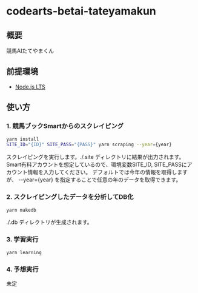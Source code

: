 # codearts-betai-tateyamakun

## 概要

競馬AIたてやまくん

## 前提環境

- [Node.js LTS](https://nodejs.org/ja/download/)

## 使い方

### 1. 競馬ブックSmartからのスクレイピング

```sh
yarn install
SITE_ID="{ID}" SITE_PASS="{PASS}" yarn scraping --year={year}
```

スクレイピングを実行します。./.site ディレクトリに結果が出力されます。
Smart有料アカウントを想定しているので、環境変数SITE_ID, SITE_PASSにアカウント情報を入力してください。
デフォルトでは今年の情報を取得しますが、 --year={year} を指定することで任意の年のデータを取得できます。

### 2. スクレイピングしたデータを分析してDB化

```sh
yarn makedb
```

./.db ディレクトリが生成されます。

### 3. 学習実行

```sh
yarn learning
```

### 4. 予想実行

未定
